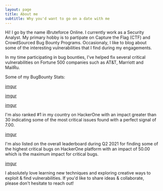 ```yaml
---
layout: page
title: About me
subtitle: Why you'd want to go on a date with me
---
```


Hi! I go by the name iBruteforce Online. I currently work as a Security Analyst. My primary hobby is to partipate on Capture the Flag (CTF) and CrowdSourced Bug Bounty Programs. Occasionaly, I like to blog about some of the interesting vulnerabilities that I find during my engagements. 

In my time participating in bug bounties, I've helped fix several critical vulnerabilities on Fortune 500 companies such as AT&T, Marriott and MailRu.

Some of my BugBounty Stats:

[imgur](https://i.imgur.com/CwGCqXX.png)


[imgur](https://i.imgur.com/Ot54qy9.png)


[imgur](https://i.imgur.com/1qmExDN.png)


I'm also ranked #1 in my country on HackerOne with an impact greater than 30 indicating some of the most critical issues found with a perfect signal of 7.00.

[imgur](https://i.imgur.com/Vn8hla6.png)


I'm also listed on the overall leaderboard during Q2 2021 for finding some of the highest critical bugs on HackerOne platform with an impact of 50.00 which is the maximum impact for critical bugs.

[imgur](https://imgur.com/ZIEDRAy.png)


I absolutely love learning new techniques and exploring creative ways to exploit & find vulnerabilities. If you'd like to share ideas & collaborate, please don't hesitate to reach out!
